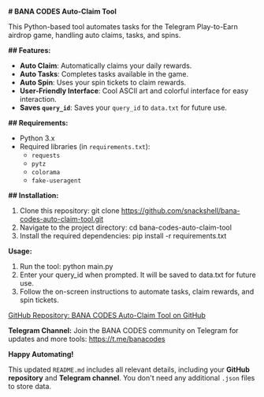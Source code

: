 **# BANA CODES Auto-Claim Tool**

This Python-based tool automates tasks for the Telegram Play-to-Earn airdrop game, handling auto claims, tasks, and spins.

**## Features:**
- **Auto Claim**: Automatically claims your daily rewards.
- **Auto Tasks**: Completes tasks available in the game.
- **Auto Spin**: Uses your spin tickets to claim rewards.
- **User-Friendly Interface**: Cool ASCII art and colorful interface for easy interaction.
- **Saves `query_id`**: Saves your `query_id` to `data.txt` for future use.

**## Requirements:**
- Python 3.x
- Required libraries (in `requirements.txt`):
  - `requests`
  - `pytz`
  - `colorama`
  - `fake-useragent`

**## Installation:**

1. Clone this repository: git clone https://github.com/snackshell/bana-codes-auto-claim-tool.git
2. Navigate to the project directory: cd bana-codes-auto-claim-tool
3. Install the required dependencies: pip install -r requirements.txt

**Usage:**
1. Run the tool: python main.py
2. Enter your query_id when prompted. It will be saved to data.txt for future use.
3. Follow the on-screen instructions to automate tasks, claim rewards, and spin tickets.

[GitHub Repository: BANA CODES Auto-Claim Tool on GitHub](https://chatgpt.com/g/g-cKXjWStaE-python/c/671391f9-7030-800c-a6f7-cb15f2279ccf#:~:text=GitHub%20Repository%3A,Tool%20on%20GitHub)

**Telegram Channel:**
Join the BANA CODES community on Telegram for updates and more tools: https://t.me/banacodes

**Happy Automating!**

This updated `README.md` includes all relevant details, including your **GitHub repository** and **Telegram channel**. You don't need any additional `.json` files to store data.
